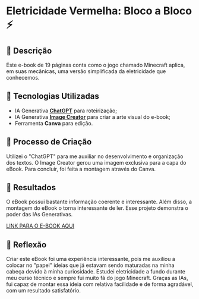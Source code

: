 # Eletricidade Vermelha: Bloco a Bloco ⚡

## 📒 Descrição
Este e-book de 19 páginas conta como o jogo chamado Minecraft aplica, em suas mecânicas, uma versão simplificada da eletricidade que conhecemos.

## 🤖 Tecnologias Utilizadas
- IA Generativa **[ChatGPT](https://chat.openai.com)** para roteirização;
- IA Generativa **[Image Creator](https://www.microsoft.com/pt-br/edge/features/image-creator)** para criar a arte visual do e-book;
- Ferramenta **Canva** para edição.

## 🧐 Processo de Criação
Utilizei o "ChatGPT" para me auxiliar no desenvolvimento e organização dos textos. O Image Creator gerou uma imagem exclusiva para a capa do eBook. Para concluir, foi feita a montagem através do Canva.

## 🚀 Resultados
O eBook possui bastante informação coerente e interessante. Além disso, a montagem do eBook o torna interessante de ler. Esse projeto demonstra o poder das IAs Generativas.

[LINK PARA O E-BOOK AQUI]()

## 💭 Reflexão
Criar este eBook foi uma experiência interessante, pois me auxiliou a colocar no "papel" ideias que já estavam sendo maturadas na minha cabeça devido à minha curiosidade. Estudei eletricidade a fundo durante meu curso técnico e sempre fui muito fã do jogo Minecraft. Graças as IAs, fui capaz de montar essa ideia com relativa facilidade e de forma agradável, com um resultado satisfatório.
